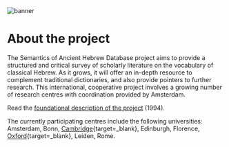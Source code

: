 <html><body><img id="banner" src="/images/banner.png" alt="banner" /></body></html>

# About the project

The Semantics of Ancient Hebrew Database project aims to provide a structured and critical survey of scholarly literature on the vocabulary of classical Hebrew. As it grows, it will offer an in-depth resource to complement traditional dictionaries, and also provide pointers to further research. This international, cooperative project involves a growing number of research centres with coordination provided by Amsterdam.

Read the  [foundational description of the project](miscellaneous/project_description.md) (1994).

The currently participating centres include the following universities: Amsterdam, Bonn, 
[Cambridge](https://www.sahd.divinity.cam.ac.uk/){target=_blank}, 
Edinburgh, Florence, 
[Oxford](https://www.orinst.ox.ac.uk/semantics-ancient-hebrew-database-sahd){target=_blank}, 
Leiden, Rome.

